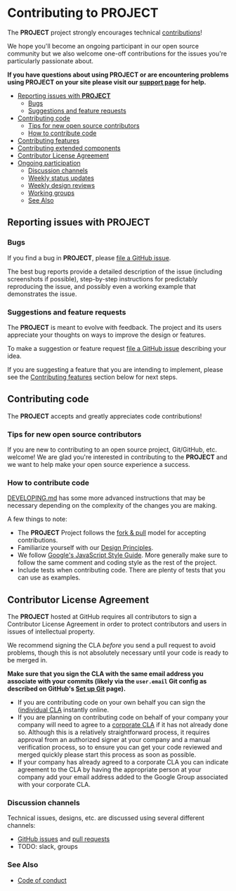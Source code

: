 # Contributing to __PROJECT__

The __PROJECT__ project strongly encourages technical [contributions](__PROJECT__)!

We hope you'll become an ongoing participant in our open source community but we also welcome one-off contributions for the issues you're particularly passionate about.

**If you have questions about using __PROJECT__ or are encountering problems using __PROJECT__ on your site please visit our [support page](SUPPORT.md) for help.**

- [Reporting issues with __PROJECT__](#reporting-issues-with-__PROJECT__)
  * [Bugs](#bugs)
  * [Suggestions and feature requests](#suggestions-and-feature-requests)
- [Contributing code](#contributing-code)
  * [Tips for new open source contributors](#tips-for-new-open-source-contributors)
  * [How to contribute code](#how-to-contribute-code)
- [Contributing features](#contributing-features)
- [Contributing extended components](#contributing-extended-components)
- [Contributor License Agreement](#contributor-license-agreement)
- [Ongoing participation](#ongoing-participation)
  * [Discussion channels](#discussion-channels)
  * [Weekly status updates](#weekly-status-updates)
  * [Weekly design reviews](#weekly-design-reviews)
  * [Working groups](#working-groups)
  * [See Also](#see-also)

## Reporting issues with __PROJECT__

### Bugs

If you find a bug in __PROJECT__, please [file a GitHub issue](https://github.com/__PROJECT__/issues/new).

The best bug reports provide a detailed description of the issue (including screenshots if possible), step-by-step instructions for predictably reproducing the issue, and possibly even a working example that demonstrates the issue.

### Suggestions and feature requests

The __PROJECT__ is meant to evolve with feedback.  The project and its users appreciate your thoughts on ways to improve the design or features.

To make a suggestion or feature request [file a GitHub issue](https://github.com/__PROJECT__/issues/new) describing your idea.

If you are suggesting a feature that you are intending to implement, please see the [Contributing features](#contributing-features) section below for next steps.

## Contributing code

The __PROJECT__ accepts and greatly appreciates code contributions!

### Tips for new open source contributors

If you are new to contributing to an open source project, Git/GitHub, etc. welcome!  We are glad you're interested in contributing to the __PROJECT__ and we want to help make your open source experience a success.

### How to contribute code

[DEVELOPING.md](contributing/DEVELOPING.md) has some more advanced instructions that may be necessary depending on the complexity of the changes you are making.

A few things to note:

* The __PROJECT__ Project follows the [fork & pull](https://help.github.com/articles/using-pull-requests/#fork--pull) model for accepting contributions.
* Familiarize yourself with our [Design Principles](contributing/DESIGN_PRINCIPLES.md).
* We follow [Google's JavaScript Style Guide](https://google.github.io/styleguide/jsguide.html).  More generally make sure to follow the same comment and coding style as the rest of the project.
* Include tests when contributing code.  There are plenty of tests that you can use as examples.

## Contributor License Agreement

The __PROJECT__ hosted at GitHub requires all contributors to sign a Contributor License Agreement in order to protect contributors and users in issues of intellectual property.

We recommend signing the CLA *before* you send a pull request to avoid problems, though this is not absolutely necessary until your code is ready to be merged in.

**Make sure that you sign the CLA with the same email address you associate with your commits (likely via the `user.email` Git config as described on GitHub's [Set up Git](https://help.github.com/articles/set-up-git/) page).**

* If you are contributing code on your own behalf you can sign the ([individual CLA](https://developers.google.com/open-source/cla/individual) instantly online.
* If you are planning on contributing code on behalf of your company your company will need to agree to a [corporate CLA](https://developers.google.com/open-source/cla/corporate) if it has not already done so.  Although this is a relatively straightforward process, it requires approval from an authorized signer at your company and a manual verification process, so to ensure you can get your code reviewed and merged quickly please start this process as soon as possible.
* If your company has already agreed to a corporate CLA you can indicate agreement to the CLA by having the appropriate person at your company add your email address added to the Google Group associated with your corporate CLA.

### Discussion channels

Technical issues, designs, etc. are discussed using several different channels:

- [GitHub issues](https://github.com/__PROJECT__/issues) and [pull requests](https://github.com/__PROJECT__/pulls)
- TODO: slack, groups

### See Also

* [Code of conduct](CODE_OF_CONDUCT.md)
